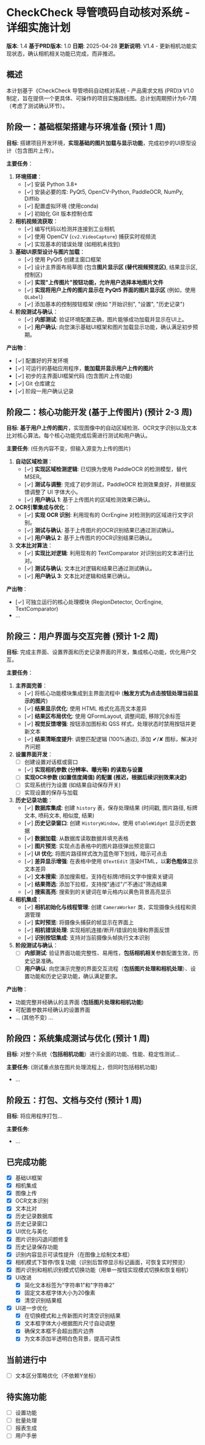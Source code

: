 # CheckCheck 导管喷码自动核对系统 - 详细实施计划

**版本**: 1.4
**基于PRD版本**: 1.0
**日期**: 2025-04-28
**更新说明**: V1.4 - 更新相机功能实现状态，确认相机相关功能已完成，而非推迟。

## 概述

本计划基于《CheckCheck 导管喷码自动核对系统 - 产品需求文档 (PRD)》 V1.0 制定，旨在提供一个更具体、可操作的项目实施路线图。总计划周期预计为6-7周（考虑了测试确认环节）。

## 阶段一：基础框架搭建与环境准备 (预计 1 周)

**目标**: 搭建项目开发环境，**实现基础的图片加载与显示功能**，完成初步的UI原型设计（包含图片上传）。

**主要任务**：

1.  **环境搭建**：
    *   [✓] 安装 Python 3.8+
    *   [✓] 安装必要的库: PyQt5, OpenCV-Python, PaddleOCR, NumPy, Difflib
    *   [✓] 配置虚拟环境 (使用conda)
    *   [✓] 初始化 Git 版本控制仓库
2.  **相机视频流获取**：
    *   [✓] 编写代码以检测并连接到工业相机
    *   [✓] 使用 OpenCV (`cv2.VideoCapture`) 捕获实时视频流
    *   [✓] 实现基本的错误处理 (如相机未找到)
3.  **基础UI原型设计与图片加载**：
    *   [✓] 使用 PyQt5 创建主窗口框架
    *   [✓] 设计主界面布局草图 (包含**图片显示区 (替代视频预览区)**, 结果显示区, 控制区)
    *   [✓] **实现"上传图片"按钮功能，允许用户选择本地图片文件**
    *   [✓] **实现将用户上传的图片显示在 PyQt5 界面的图片显示区** (例如，使用 `QLabel`)
    *   [✓] 添加基本的控制按钮框架 (例如 "开始识别", "设置", "历史记录")
4.  **阶段测试与确认**：
    *   [✓] **内部测试**: 验证环境配置正确，图片能够成功加载并显示在UI上。
    *   [✓] **用户确认**: 向您演示基础UI框架和图片加载显示功能，确认满足初步预期。

**产出物**：
*   [✓] 配置好的开发环境
*   [✓] 可运行的基础应用程序，**能加载并显示用户上传的图片**
*   [✓] 初步的主界面UI框架代码 (包含图片上传功能)
*   [✓] Git 仓库建立
*   [✓] 阶段一用户确认记录

## 阶段二：核心功能开发 (基于上传图片) (预计 2-3 周)

**目标**: **基于用户上传的图片**，实现图像中的自动区域检测、OCR文字识别以及文本比对核心算法。每个核心功能完成后需进行测试和用户确认。

**主要任务**: (任务内容不变，但输入源变为上传的图片)

1.  **自动区域检测**：
    *   [✓] **实现区域检测逻辑**: 已切换为使用 PaddleOCR 的检测模型，替代 MSER。
    *   [✓] **测试与调整**: 完成了初步测试，PaddleOCR 检测效果良好，并根据反馈调整了 UI 字体大小。
    *   [✓] **用户确认 1**: 基于上传图片的区域检测效果已确认。
2.  **OCR引擎集成与优化**：
    *   [✓] **实现 OCR 识别**: 利用现有的 OcrEngine 对检测到的区域进行文字识别。
    *   [✓] **测试与确认**: 基于上传图片的OCR识别结果已通过测试确认。
    *   [✓] **用户确认 2**: 基于上传图片的OCR识别结果已确认。
3.  **文本比对算法**：
    *   [✓] **实现比对逻辑**: 利用现有的 TextComparator 对识别出的文本进行比对。
    *   [✓] **测试与确认**: 文本比对逻辑和结果已通过测试确认。
    *   [✓] **用户确认 3**: 文本比对逻辑和结果已确认。

**产出物**：
*   [✓] 可独立运行的核心处理模块 (RegionDetector, OcrEngine, TextComparator)
*   ...

## 阶段三：用户界面与交互完善 (预计 1-2 周)

**目标**: 完成主界面、设置界面和历史记录界面的开发，集成核心功能，优化用户交互。

**主要任务**：

1.  **主界面完善**：
    *   [✓] 将核心功能模块集成到主界面流程中 (**触发方式为点击按钮处理当前显示的图片**)
    *   [✓] **结果显示优化**: 使用 HTML 格式化高亮文本差异
    *   [✓] **结果区布局优化**: 使用 QFormLayout, 调整间距, 移除冗余标签
    *   [✓] **视觉反馈增强**: 按钮添加图标和 QSS 样式，处理状态时禁用按钮并更新文本
    *   [✓] **结果清晰度提升**: 调整匹配逻辑 (100%通过), 添加 ✔/✘ 图标，解决对齐问题
2.  **设置界面开发**：
    *   [ ] 创建设置对话框或窗口
    *   [✓] **实现相机参数 (分辨率、曝光等) 的读取与设置**
    *   [ ] **实现OCR参数 (如置信度阈值) 的配置 (推迟，根据后续识别效果决定)**
    *   [ ] 实现系统行为设置 (如结果自动保存开关)
    *   [ ] 实现设置的保存与加载
3.  **历史记录功能**：
    *   [✓] **数据库集成**: 创建 `history` 表，保存处理结果 (时间戳, 图片路径, 标牌文本, 喷码文本, 相似度, 结果)
    *   [✓] **历史记录窗口**: 创建 `HistoryWindow`，使用 `QTableWidget` 显示历史数据
    *   [✓] **数据加载**: 从数据库读取数据并填充表格
    *   [✓] **图片预览**: 实现点击表格中的图片路径弹出预览窗口
    *   [✓] **UI 优化**: 将图片路径样式改为蓝色带下划线，暗示可点击
    *   [✓] **差异显示增强**: 在表格中使用 `QTextEdit` 渲染HTML，以**彩色粗体**显示文本差异
    *   [✓] **文本搜索**: 添加搜索框，支持在标牌/喷码文字中搜索关键词
    *   [✓] **结果筛选**: 添加下拉框，支持按"通过"/"不通过"筛选结果
    *   [✓] **搜索高亮**: 搜索到的关键词在单元格内以黄色背景高亮显示
4.  **相机集成**：
    *   [✓] **相机初始化与线程管理**: 创建 `CameraWorker` 类，实现摄像头线程和资源管理
    *   [✓] **实时预览**: 将摄像头捕获的帧显示在界面上
    *   [✓] **相机错误处理**: 实现相机连接/断开/错误的处理和界面反馈
    *   [✓] **识别按钮集成**: 支持对当前摄像头帧执行文本识别
5.  **阶段测试与确认**：
    *   [ ] **内部测试**: 验证界面功能完整性、易用性，**包括相机相关**参数配置生效，历史记录准确。
    *   [ ] **用户确认**: 向您演示完整的界面交互流程（**包括图片处理和相机处理**）、设置功能和历史记录功能，确认满足要求。

**产出物**：
*   功能完整并经确认的主界面 (**包括图片处理和相机功能**)
*   可配置参数并经确认的设置界面
*   ... (其他不变) ...

## 阶段四：系统集成测试与优化 (预计 1 周)

**目标**: 对整个系统（**包括相机功能**）进行全面的功能、性能、稳定性测试...

**主要任务**: (测试重点放在图片处理流程上，但同时包括相机功能)
*   ...

## 阶段五：打包、文档与交付 (预计 1 周)

**目标**: 将应用程序打包...

**主要任务**:
*   ...

## 已完成功能

- [x] 基础UI框架
- [x] 相机集成
- [x] 图像上传
- [x] OCR文本识别
- [x] 文本比对
- [x] 历史记录数据库
- [x] 历史记录窗口
- [x] UI优化与美化
- [x] 图片识别闪退问题修复
- [x] 历史记录保存功能
- [x] 识别内容显示可读性提升（在图像上绘制文本框）
- [x] 相机模式下暂停/恢复功能（识别后暂停显示标记画面，可恢复实时预览）
- [x] 图片识别和相机识别模式切换功能（用单一按钮实现模式切换和恢复相机）
- [x] UI改进
    - [x] 简化文本标签为"字符串1"和"字符串2"
    - [x] 固定文本框字体大小为20像素
    - [x] 清空识别结果框
- [x] UI进一步优化
    - [x] 在切换模式和上传新图片时清空识别结果
    - [x] 文本框字体大小根据图片尺寸自动调整
    - [x] 确保文本框不会超出图片边界
    - [x] 为文本添加半透明白色背景，提高可读性

## 当前进行中

- [ ] 文本区分策略优化（不依赖Y坐标）

## 待实施功能

- [ ] 设置功能
- [ ] 批量处理
- [ ] 报表生成
- [ ] 用户手册